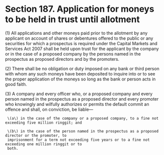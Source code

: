 # Section 187. Application for moneys to be held in trust until allotment

\(1\) All applications and other moneys paid prior to the allotment by any applicant on account of shares or debentures offered to the public or any securities for which a prospectus is required under the Capital Markets and Services Act 2007 shall be held upon trust for the applicant by the company or in the case of a proposed company by the persons named in the prospectus as proposed directors and by the promoters.

\(2\) There shall be no obligation or duty imposed on any bank or third person with whom any such moneys have been deposited to inquire into or to see the proper application of the moneys so long as the bank or person acts in good faith.

\(3\) A company and every officer who, or a proposed company and every person named in the prospectus as a proposed director and every promoter who knowingly and wilfully authorizes or permits the default commit an offence and shall, on conviction, be liable—

     \(a\) in the case of the company or a proposed company, to a fine not exceeding five million ringgit; and

     \(b\) in the case of the person named in the prospectus as a proposed director or the promoter, to  
     imprisonment for a term not exceeding five years or to a fine not exceeding one million ringgit or to  
     both.

